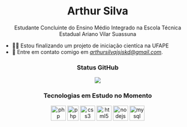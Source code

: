 <h1 align="center">Arthur Silva</h1>
<p align="center">Estudante Concluinte do Ensino Médio Integrado na Escola Técnica Estadual Ariano Vilar Suassuna</p>

- 👨‍💻 Estou finalizando um projeto de iniciação cientíca na UFAPE
- 📧 Entre em contato comigo em *arthursilvajsjskd@gmail.com*.

<h3 align="center">Status GitHub</h3>
<p align="center">
    <img src="https://github-readme-stats.vercel.app/api?username=arthursilvs&show_icons=true&theme=radical">
</p>

<h3 align="center">Tecnologias em Estudo no Momento</h3>

<p align="center">
    <img src="https://external-content.duckduckgo.com/iu/?u=https%3A%2F%2Ftse1.mm.bing.net%2Fth%3Fid%3DOIP.v61EZeCqY5wlSaf8274WQwHaHa%26pid%3DApi%26h%3D160&f=1" alt="php" width="40" height="40"/>
    <img src="https://devicons.github.io/devicon/devicon.git/icons/php/php-original.svg" alt="php" width="30" height="40"/>
    <img src="https://devicons.github.io/devicon/devicon.git/icons/css3/css3-original-wordmark.svg" alt="css3"  width="40" height="40"/>
    <img src="https://devicons.github.io/devicon/devicon.git/icons/html5/html5-original-wordmark.svg" alt="html5"  width="40" height="40"/>
    <img src="https://devicons.github.io/devicon/devicon.git/icons/nodejs/nodejs-original.svg" alt="nodejs" width="40" height="40"/>
    <img src="https://devicons.github.io/devicon/devicon.git/icons/mysql/mysql-original-wordmark.svg" alt="mysql" width="40" height="40"/>
</p>

